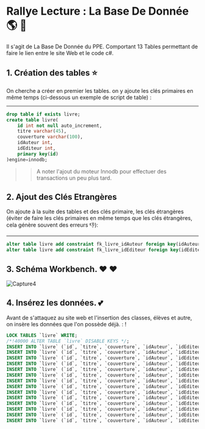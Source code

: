 # Rallye Lecture : La Base De Donnée  :earth_americas: :honeybee:

Il s'agit de La Base De Donnée du PPE. Comportant 13 Tables permettant de faire le lien entre le site Web 
et le code c#. 

## 1. Création des tables :star:

On cherche a créer en premier les tables. on y ajoute les clés primaires en même temps (ci-dessous un exemple de script de table) :

---

```sql
drop table if exists livre;
create table livre(
    id int not null auto_increment,
    titre varchar(45),
    couverture varchar(100),
    idAuteur int,
    idEditeur int,
    primary key(id)
)engine=innodb;
``` 

>> A noter l'ajout du moteur Innodb pour effectuer des transactions un peu plus tard.

## 2. Ajout des Clés Etrangères

On ajoute à la suite des tables et des clés primaire, les clés étrangères (éviter de faire les clés primaires en même temps que les clés étrangères, cela génère souvent des erreurs :-1:):

---

```sql
alter table livre add constraint fk_livre_idAuteur foreign key(idAuteur) references auteur(id);
alter table livre add constraint fk_livre_idEditeur foreign key(idEditeur) references editeur(id);
``` 

## 3. Schéma Workbench. :heart: :heart:

![Capture4](https://user-images.githubusercontent.com/71081511/94029097-bfb1c900-fdbc-11ea-8e0b-d486cd95c52b.PNG)

## 4. Insérez les données. :two_hearts:

Avant de s'attaquez au site web et l'insertion des classes, élèves et autre, on insère les données que l'on possède déjà. : !


```sql
LOCK TABLES `livre` WRITE;
/*!40000 ALTER TABLE `livre` DISABLE KEYS */;
INSERT INTO `livre` (`id`, `titre`, `couverture`, `idAuteur`, `idEditeur`, `idLivre`) VALUES (1,'Ben est amoureux d’Anna','Livre-1.jpeg',1,1,1);
INSERT INTO `livre` (`id`, `titre`, `couverture`, `idAuteur`, `idEditeur`, `idLivre`) VALUES (2,'Cheval Soleil','Livre-2.jpeg',2,2,2);
INSERT INTO `livre` (`id`, `titre`, `couverture`, `idAuteur`, `idEditeur`, `idLivre`) VALUES (3,'Comment devenir parfait en trois jours','Livre-3.jpeg',3,3,3);
INSERT INTO `livre` (`id`, `titre`, `couverture`, `idAuteur`, `idEditeur`, `idLivre`) VALUES (4,'Kamo, l’idée du siècle','Livre-4.jpeg',4,4,4);
INSERT INTO `livre` (`id`, `titre`, `couverture`, `idAuteur`, `idEditeur`, `idLivre`) VALUES (5,'La maison qui s’envole','Livre-5.jpeg',5,5,5);
INSERT INTO `livre` (`id`, `titre`, `couverture`, `idAuteur`, `idEditeur`, `idLivre`) VALUES (6,'La verluisette','Livre-6.jpeg',6,6,6);
INSERT INTO `livre` (`id`, `titre`, `couverture`, `idAuteur`, `idEditeur`, `idLivre`) VALUES (7,'La vieille dame et la mer','Livre-7.jpeg',7,7,7);
INSERT INTO `livre` (`id`, `titre`, `couverture`, `idAuteur`, `idEditeur`, `idLivre`) VALUES (8,'Le coupeur de mots','Livre-8.jpeg',8,8,8);
INSERT INTO `livre` (`id`, `titre`, `couverture`, `idAuteur`, `idEditeur`, `idLivre`) VALUES (9,'Le Monde d’en haut','Livre-9.jpeg',9,9,9);
INSERT INTO `livre` (`id`, `titre`, `couverture`, `idAuteur`, `idEditeur`, `idLivre`) VALUES (10,'Le Petit Prince','Livre-10.jpeg',10,10,10);
INSERT INTO `livre` (`id`, `titre`, `couverture`, `idAuteur`, `idEditeur`, `idLivre`) VALUES (11,'Léon','Livre-11.jpeg',11,11,11);
INSERT INTO `livre` (`id`, `titre`, `couverture`, `idAuteur`, `idEditeur`, `idLivre`) VALUES (12,'Les chats','Livre-12.jpeg',12,12,12);
INSERT INTO `livre` (`id`, `titre`, `couverture`, `idAuteur`, `idEditeur`, `idLivre`) VALUES (13,'L’horloger de l’aube','Livre-13.jpeg',13,13,13);
INSERT INTO `livre` (`id`, `titre`, `couverture`, `idAuteur`, `idEditeur`, `idLivre`) VALUES (14,'L’oeil du loup','Livre-14.jpeg',14,14,14);
``` 
